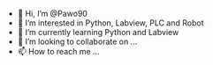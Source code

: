 - 👋 Hi, I’m @Pawo90
- 👀 I’m interested in Python, Labview, PLC and Robot
- 🌱 I’m currently learning Python and Labview
- 💞️ I’m looking to collaborate on ...
- 📫 How to reach me ...

<!---
Pawo90/Pawo90 is a ✨ special ✨ repository because its `README.md` (this file) appears on your GitHub profile.
You can click the Preview link to take a look at your changes.
--->

